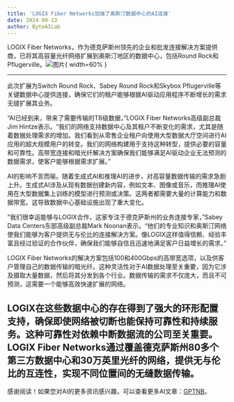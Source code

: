 ```yaml
---
title: 'LOGIX Fiber Networks加强了奥斯汀数据中心的AI连接'
date: 2024-09-13
author: ByteAILab
---
```


LOGIX Fiber Networks，作为德克萨斯州领先的企业和批发连接解决方案提供商，已将其高容量光纤网络扩展到奥斯汀地区的数据中心，包括Round Rock和Pflugerville。![图片](https://ai-techpark.com/wp-content/uploads/2024/09/LOGIX-Fiber-960x540.jpg){ width=60% }

---
此次扩展为Switch Round Rock、Sabey Round Rock和Skybox Pflugerville等关键数据中心提供连接，确保它们的租户能够根据AI驱动应用程序不断增长的需求无缝扩展其业务。

“AI已经到来，带来了需要传输的TB级数据，”LOGIX Fiber Networks高级副总裁Jim Hintze表示。“我们的网络支持数据中心及其租户不断变化的需求，尤其是随着数据处理需求的增加。我们看到从零售企业租户向使用大型数据大厅空间进行AI应用的超大规模用户的转变。我们的网络构建用于支持这种转型，提供必要的容量和可靠性。高带宽连接和暗光纤解决方案确保我们能够满足AI驱动企业无法预测的数据需求，使客户能够根据需求扩展。”

AI的影响不言而喻。随着生成式AI和推理AI的进步，对高容量数据传输的需求急剧上升。生成式AI涉及从现有数据创建新内容，例如文本、图像或音乐，而推理AI使用在大型数据集上训练的模型进行预测或决策。这两者都需要大量的计算能力和数据带宽。这导致数据中心基础设施出现了重大变化。

“我们很幸运能够与LOGIX合作，这家专注于德克萨斯州的业务连接专家，”Sabey Data Centers东部高级副总裁Mark Noonan表示。“他们的专业知识和奥斯汀网络使我们能够为客户提供无与伦比的连接解决方案。像LOGIX这样值得信赖、经验丰富且经过验证的合作伙伴，确保我们能够自信且迅速地满足客户日益增长的需求。”

LOGIX Fiber Networks的解决方案包括100和400Gbps的高带宽选项，以及供客户管理自己的数据传输的暗光纤。这种灵活性对于AI数据处理至关重要，因为它涉及摄取大量数据，然后将其分发到各个行业。数据传输的需求不仅庞大，而且不可预测，这需要一个能够高效快速扩展的网络。

LOGIX在这些数据中心的存在得到了强大的环形配置支持，确保即使网络被切断也能保持可靠性和持续服务。这种可靠性对依赖中断数据流的公司至关重要。LOGIX Fiber Networks通过覆盖德克萨斯州80多个第三方数据中心和30万英里光纤的网络，提供无与伦比的互连性，实现不同位置间的无缝数据传输。
---
感谢阅读！如果您对AI的更多资讯感兴趣，可以查看更多AI文章：[GPTNB](https://gptnb.com)。